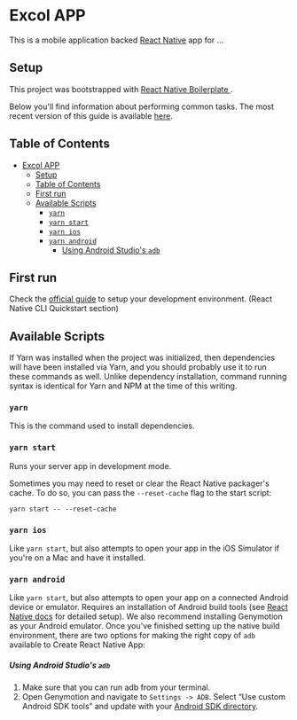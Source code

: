 # Excol APP

This is a mobile application backed [React Native](https://facebook.github.io/react-native/) app for ...

## Setup

This project was bootstrapped with [React Native Boilerplate
](https://thecodingmachine.github.io/react-native-boilerplate/).

Below you'll find information about performing common tasks. The most recent version of this guide is available [here](https://github.com/thecodingmachine/react-native-boilerplate/blob/master/README.md).

## Table of Contents

- [Excol APP](#excol-app)
  - [Setup](#setup)
  - [Table of Contents](#table-of-contents)
  - [First run](#first-run)
  - [Available Scripts](#available-scripts)
    - [`yarn`](#yarn)
    - [`yarn start`](#yarn-start)
    - [`yarn ios`](#yarn-ios)
    - [`yarn android`](#yarn-android)
        - [Using Android Studio's `adb`](#using-android-studios-adb)

## First run

Check the [official guide](https://reactnative.dev/docs/environment-setup) to setup your development environment. (React Native CLI Quickstart section)

## Available Scripts

If Yarn was installed when the project was initialized, then dependencies will have been installed via Yarn, and you should probably use it to run these commands as well. Unlike dependency installation, command running syntax is identical for Yarn and NPM at the time of this writing.

### `yarn`

This is the command used to install dependencies.

### `yarn start`

Runs your server app in development mode.

Sometimes you may need to reset or clear the React Native packager's cache. To do so, you can pass the `--reset-cache` flag to the start script:

```
yarn start -- --reset-cache
```

### `yarn ios`

Like `yarn start`, but also attempts to open your app in the iOS Simulator if you're on a Mac and have it installed.

### `yarn android`

Like `yarn start`, but also attempts to open your app on a connected Android device or emulator. Requires an installation of Android build tools (see [React Native docs](https://facebook.github.io/react-native/docs/getting-started.html) for detailed setup). We also recommend installing Genymotion as your Android emulator. Once you've finished setting up the native build environment, there are two options for making the right copy of `adb` available to Create React Native App:

##### Using Android Studio's `adb`

1. Make sure that you can run adb from your terminal.
2. Open Genymotion and navigate to `Settings -> ADB`. Select “Use custom Android SDK tools” and update with your [Android SDK directory](https://stackoverflow.com/questions/25176594/android-sdk-location).
